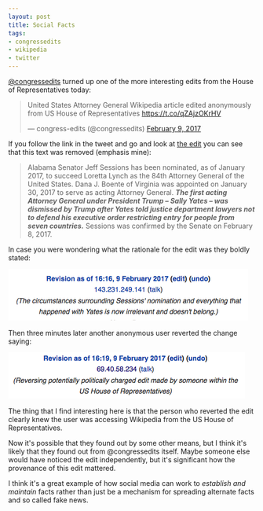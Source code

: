 ```yaml
---
layout: post
title: Social Facts
tags:
- congressedits
- wikipedia
- twitter
---
```


[\@congressedits](https://twitter.com/congressedits) turned up one of the more
interesting edits from the House of Representatives today:

<script async src="//platform.twitter.com/widgets.js" charset="utf-8"></script>
<blockquote class="twitter-tweet" data-lang="en"><p lang="en" dir="ltr">United States Attorney General Wikipedia article edited anonymously from US House of Representatives <a href="https://t.co/qZAjzOKrHV">https://t.co/qZAjzOKrHV</a></p>&mdash; congress-edits (@congressedits) <a href="https://twitter.com/congressedits/status/829725567075352576">February 9, 2017</a></blockquote>
</div>

If you follow the link in the tweet and go and look at [the edit] you can see 
that this text was removed (emphasis mine):

> Alabama Senator Jeff Sessions has been nominated, as of January 2017, to
> succeed Loretta Lynch as the 84th Attorney General of the United States. Dana
> J. Boente of Virginia was appointed on January 30, 2017 to serve as acting
> Attorney General. ***The first acting Attorney General under President Trump –
> Sally Yates – was dismissed by Trump after Yates told justice department
> lawyers not to defend his executive order restricting entry for people from
> seven countries.*** Sessions was confirmed by the Senate on February 8, 2017.

In case you were wondering what the rationale for the edit was they boldly
stated:

<img alt="The circumstances surrounding Sessions' nomination and everything that happened with Yates is now irrlevant and doesn't belong." class="img-responsive center-block img-thumbnail" src="/images/sessions-comment1.png">

Then three minutes later another anonymous user reverted the 
change saying:

<img title="Reversing potentially politically charged edit made by someone within the US House of Representatives" class="img-responsive center-block img-thumbnail" src="/images/sessions-comment2.png">

The thing that I find interesting here is that the person who reverted the edit
clearly knew the user was accessing Wikipedia from the US House of
Representatives.

Now it's possible that they found out by some other means, but I think it's
likely that they found out from \@congressedits itself. Maybe someone else would
have noticed the edit independently, but it's significant how the provenance of
this edit mattered.

I think it's a great example of how social media can work to *establish and
maintain* facts rather than just be a mechanism for spreading alternate facts
and so called fake news.

[the edit]: https://en.wikipedia.org/w/index.php?diff=764554198&oldid=764554051
